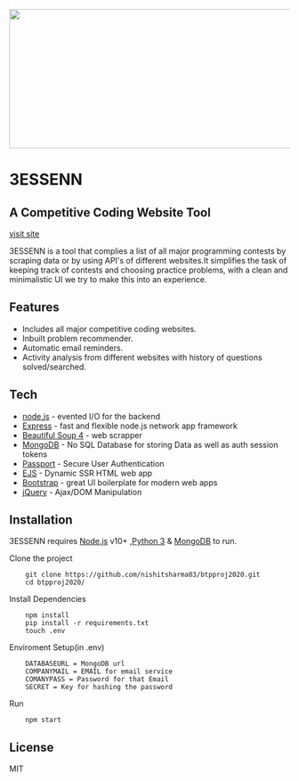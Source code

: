 <img width=600 height=250 src="https://raw.githubusercontent.com/nishitsharma03/btpproj2020/master/public/images/BTP%20LOGO.jpg?token=AM4WDYSTXHLCYQUWQ3XQXMLAQMWZC" />

# 3ESSENN 
## A Competitive Coding Website Tool
[visit site](https://essenn.herokuapp.com/)

3ESSENN is a tool that complies a list of all major programming contests by scraping data or by using API's  of different websites.It simplifies the task of keeping track of contests and choosing practice problems, with a clean and minimalistic UI we try to make this into an experience.  

## Features

- Includes all major competitive coding websites.
- Inbuilt problem recommender.
- Automatic email reminders.
- Activity analysis from different websites with history of questions solved/searched.

## Tech
- [node.js] - evented I/O for the backend
- [Express] - fast and flexible node.js network app framework
- [Beautiful Soup 4](https://www.crummy.com/software/BeautifulSoup/) - web scrapper
- [MongoDB](https://www.mongodb.com/) - No SQL Database for storing Data as well as auth session tokens
- [Passport](http://www.passportjs.org/) - Secure User Authentication
- [EJS](https://ejs.co/) - Dynamic SSR HTML web app
- [Bootstrap](https://getbootstrap.com/) - great UI boilerplate for modern web apps
- [jQuery] - Ajax/DOM Manipulation

## Installation

3ESSENN requires [Node.js](https://nodejs.org/) v10+ ,[Python 3](https://www.python.org/download/releases/3.0/) & [MongoDB](https://www.mongodb.com/) to run.

Clone the project
```
    git clone https://github.com/nishitsharma03/btpproj2020.git
    cd btpproj2020/
```
Install Dependencies
```
    npm install
    pip install -r requirements.txt
    touch .env
```
Enviroment Setup(in .env)
```
    DATABASEURL = MongoDB url
    COMPANYMAIL = EMAIL for email service
    COMANYPASS = Password for that Email
    SECRET = Key for hashing the password
```
Run
```
    npm start
```
## License

MIT

[//]: # 
   [node.js]: <http://nodejs.org>
   [jQuery]: <http://jquery.com>
   [express]: <http://expressjs.com>

